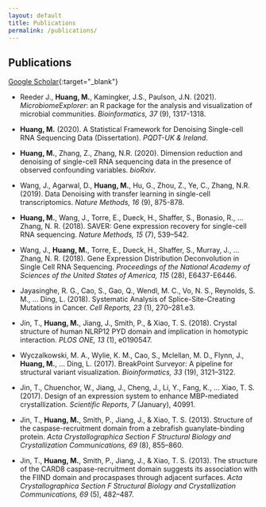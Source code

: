 ```yaml
---
layout: default
title: Publications
permalink: /publications/
---
```


## Publications 

[Google Scholar](https://scholar.google.com/citations?hl=en&user=OjWWwHgAAAAJ){:target="_blank"}

* Reeder J., **Huang, M.**, Kamingker, J.S., Paulson, J.N. (2021).
*MicrobiomeExplorer*: an R package for the analysis and visualization of microbial communities.
*Bioinformatics, 37* (9), 1317-1318.

* **Huang, M.** (2020).
A Statistical Framework for Denoising Single-cell RNA Sequencing Data (Dissertation). *PQDT-UK & Ireland*.

* **Huang, M.**, Zhang, Z., Zhang, N.R. (2020).
Dimension reduction and denoising of single-cell RNA sequencing data in the presence of observed confounding variables.
*bioRxiv*.

* Wang, J., Agarwal, D., **Huang, M.**, Hu, G., Zhou, Z., Ye, C., Zhang, N.R. (2019).
Data Denoising with transfer learning in single-cell transcriptomics. *Nature Methods, 16* (9), 875-878.

* **Huang, M.**, Wang, J., Torre, E., Dueck, H., Shaffer, S., Bonasio, R., … Zhang, N. R. (2018). 
SAVER: Gene expression recovery for single-cell RNA sequencing. *Nature Methods, 15* (7), 539–542.

* Wang, J., **Huang, M.**, Torre, E., Dueck, H., Shaffer, S., Murray, J., … Zhang, N. R. (2018). 
Gene Expression Distribution Deconvolution in Single Cell RNA Sequencing. 
*Proceedings of the National Academy of Sciences of the United States of America, 115* (28), E6437-E6446.

* Jayasinghe, R. G., Cao, S., Gao, Q., Wendl, M. C., Vo, N. S., Reynolds, S. M., … Ding, L. (2018). 
Systematic Analysis of Splice-Site-Creating Mutations in Cancer. *Cell Reports, 23* (1), 270–281.e3.

* Jin, T., **Huang, M.**, Jiang, J., Smith, P., & Xiao, T. S. (2018). 
Crystal structure of human NLRP12 PYD domain and implication in homotypic interaction. *PLOS ONE, 13* (1), e0190547.

* Wyczalkowski, M. A., Wylie, K. M., Cao, S., Mclellan, M. D., Flynn, J., **Huang, M.**, … Ding, L. (2017). 
BreakPoint Surveyor: A pipeline for structural variant visualization. *Bioinformatics, 33* (19), 3121–3122. 

* Jin, T., Chuenchor, W., Jiang, J., Cheng, J., Li, Y., Fang, K., … Xiao, T. S. (2017). 
Design of an expression system to enhance MBP-mediated crystallization. *Scientific Reports, 7* (January), 40991. 

* Jin, T., **Huang, M.**, Smith, P., Jiang, J., & Xiao, T. S. (2013). 
Structure of the caspase-recruitment domain from a zebrafish guanylate-binding protein. 
*Acta Crystallographica Section F Structural Biology and Crystallization Communications, 69* (8), 855–860. 

* Jin, T., **Huang, M.**, Smith, P., Jiang, J., & Xiao, T. S. (2013). 
The structure of the CARD8 caspase-recruitment domain suggests its association with the FIIND domain 
and procaspases through adjacent surfaces. 
*Acta Crystallographica Section F Structural Biology and Crystallization Communications, 69* (5), 482–487. 


